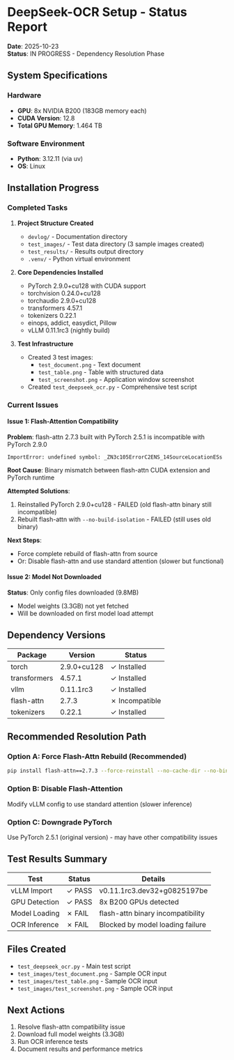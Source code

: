 # DeepSeek-OCR Setup - Status Report
**Date**: 2025-10-23  
**Status**: IN PROGRESS - Dependency Resolution Phase

## System Specifications

### Hardware
- **GPU**: 8x NVIDIA B200 (183GB memory each)
- **CUDA Version**: 12.8
- **Total GPU Memory**: 1.464 TB

### Software Environment
- **Python**: 3.12.11 (via uv)
- **OS**: Linux

## Installation Progress

### Completed Tasks

1. **Project Structure Created**
   - `devlog/` - Documentation directory
   - `test_images/` - Test data directory (3 sample images created)
   - `test_results/` - Results output directory
   - `.venv/` - Python virtual environment

2. **Core Dependencies Installed**
   - PyTorch 2.9.0+cu128 with CUDA support
   - torchvision 0.24.0+cu128
   - torchaudio 2.9.0+cu128
   - transformers 4.57.1
   - tokenizers 0.22.1
   - einops, addict, easydict, Pillow
   - vLLM 0.11.1rc3 (nightly build)

3. **Test Infrastructure**
   - Created 3 test images:
     - `test_document.png` - Text document
     - `test_table.png` - Table with structured data
     - `test_screenshot.png` - Application window screenshot
   - Created `test_deepseek_ocr.py` - Comprehensive test script

### Current Issues

#### Issue 1: Flash-Attention Compatibility
**Problem**: flash-attn 2.7.3 built with PyTorch 2.5.1 is incompatible with PyTorch 2.9.0
```
ImportError: undefined symbol: _ZN3c105ErrorC2ENS_14SourceLocationESs
```

**Root Cause**: Binary mismatch between flash-attn CUDA extension and PyTorch runtime

**Attempted Solutions**:
1. Reinstalled PyTorch 2.9.0+cu128 - FAILED (old flash-attn binary still incompatible)
2. Rebuilt flash-attn with `--no-build-isolation` - FAILED (still uses old binary)

**Next Steps**:
- Force complete rebuild of flash-attn from source
- Or: Disable flash-attn and use standard attention (slower but functional)

#### Issue 2: Model Not Downloaded
**Status**: Only config files downloaded (9.8MB)
- Model weights (3.3GB) not yet fetched
- Will be downloaded on first model load attempt

## Dependency Versions

| Package | Version | Status |
|---------|---------|--------|
| torch | 2.9.0+cu128 | ✓ Installed |
| transformers | 4.57.1 | ✓ Installed |
| vllm | 0.11.1rc3 | ✓ Installed |
| flash-attn | 2.7.3 | ✗ Incompatible |
| tokenizers | 0.22.1 | ✓ Installed |

## Recommended Resolution Path

### Option A: Force Flash-Attn Rebuild (Recommended)
```bash
pip install flash-attn==2.7.3 --force-reinstall --no-cache-dir --no-binary flash-attn
```

### Option B: Disable Flash-Attention
Modify vLLM config to use standard attention (slower inference)

### Option C: Downgrade PyTorch
Use PyTorch 2.5.1 (original version) - may have other compatibility issues

## Test Results Summary

| Test | Status | Details |
|------|--------|---------|
| vLLM Import | ✓ PASS | v0.11.1rc3.dev32+g0825197be |
| GPU Detection | ✓ PASS | 8x B200 GPUs detected |
| Model Loading | ✗ FAIL | flash-attn binary incompatibility |
| OCR Inference | ✗ FAIL | Blocked by model loading failure |

## Files Created

- `test_deepseek_ocr.py` - Main test script
- `test_images/test_document.png` - Sample OCR input
- `test_images/test_table.png` - Sample OCR input
- `test_images/test_screenshot.png` - Sample OCR input

## Next Actions

1. Resolve flash-attn compatibility issue
2. Download full model weights (3.3GB)
3. Run OCR inference tests
4. Document results and performance metrics

